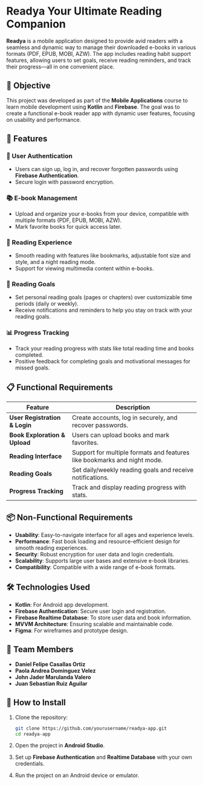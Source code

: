 # Readya Your Ultimate Reading Companion

**Readya** is a mobile application designed to provide avid readers with a seamless and dynamic way to manage their downloaded e-books in various formats (PDF, EPUB, MOBI, AZW). The app includes reading habit support features, allowing users to set goals, receive reading reminders, and track their progress—all in one convenient place.

## 🎯 Objective

This project was developed as part of the **Mobile Applications** course to learn mobile development using **Kotlin** and **Firebase**. The goal was to create a functional e-book reader app with dynamic user features, focusing on usability and performance.

## 🚀 Features

### 🔑 User Authentication
- Users can sign up, log in, and recover forgotten passwords using **Firebase Authentication**.
- Secure login with password encryption.

### 📚 E-book Management
- Upload and organize your e-books from your device, compatible with multiple formats (PDF, EPUB, MOBI, AZW).
- Mark favorite books for quick access later.

### 📖 Reading Experience
- Smooth reading with features like bookmarks, adjustable font size and style, and a night reading mode.
- Support for viewing multimedia content within e-books.

### 🎯 Reading Goals
- Set personal reading goals (pages or chapters) over customizable time periods (daily or weekly).
- Receive notifications and reminders to help you stay on track with your reading goals.

### 📊 Progress Tracking
- Track your reading progress with stats like total reading time and books completed.
- Positive feedback for completing goals and motivational messages for missed goals.

## 📋 Functional Requirements

| Feature                           | Description                                                                 |
|------------------------------------|-----------------------------------------------------------------------------|
| **User Registration & Login**      | Create accounts, log in securely, and recover passwords.                     |
| **Book Exploration & Upload**      | Users can upload books and mark favorites.                                   |
| **Reading Interface**              | Support for multiple formats and features like bookmarks and night mode.     |
| **Reading Goals**                  | Set daily/weekly reading goals and receive notifications.                    |
| **Progress Tracking**              | Track and display reading progress with stats.                               |

## 📦 Non-Functional Requirements

- **Usability**: Easy-to-navigate interface for all ages and experience levels.
- **Performance**: Fast book loading and resource-efficient design for smooth reading experiences.
- **Security**: Robust encryption for user data and login credentials.
- **Scalability**: Supports large user bases and extensive e-book libraries.
- **Compatibility**: Compatible with a wide range of e-book formats.

## 🛠 Technologies Used

- **Kotlin**: For Android app development.
- **Firebase Authentication**: Secure user login and registration.
- **Firebase Realtime Database**: To store user data and book information.
- **MVVM Architecture**: Ensuring scalable and maintainable code.
- **Figma**: For wireframes and prototype design.

## 👥 Team Members

- **Daniel Felipe Casallas Ortiz**
- **Paola Andrea Dominguez Velez**
- **John Jader Marulanda Valero**
- **Juan Sebastian Ruiz Aguilar**

## 📱 How to Install

1. Clone the repository:

   ```bash
   git clone https://github.com/yourusername/readya-app.git
   cd readya-app
   ```

2. Open the project in **Android Studio**.

3. Set up **Firebase Authentication** and **Realtime Database** with your own credentials.

4. Run the project on an Android device or emulator.
